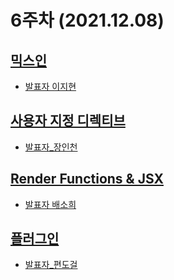 6주차 (2021.12.08)
======================
[믹스인]()
-----------------------
- [발표자 이지현]()

[사용자 지정 디렉티브]()
-----------------------
- [발표자_장인천](./사용자_지정_디렉티브_장인천.md)

[Render Functions & JSX]()
-----------------------
- [발표자 배소희]()

[플러그인](https://kr.vuejs.org/v2/guide/plugins.html)
-----------------------
- [발표자_편도걸](./플러그인_편도걸.md)
